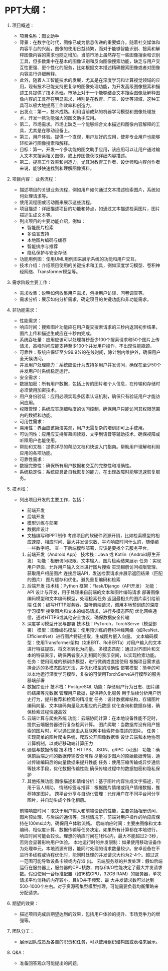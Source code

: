 # PPT大纲：

1. 项目概述：
    - 项目名称：图文助手
    - 背景：在数字化时代，图像已成为信息传递的重要媒介。随着社交媒体和内容平台的兴起，图像的使用日益频繁，而对于能够智能识别、搜索和解释图像内容的需求也随之增加。当前市场上虽然存在一些图像搜索和识别工具，但多数集中在基本的图像识别和反向图像搜索功能，缺乏与用户交互性更强、更个性化的服务，比如根据文本描述精确搜索图像或者对图像内容进行详细解释。
    - 此外，随着人工智能技术的发展，尤其是在深度学习和计算视觉领域的应用，现有技术已能支持更复杂的图像处理功能，为开发高级图像搜索和描述工具提供了技术基础。市场上对于一个能够结合文本搜索图像及解释图像内容的工具存在明显需求，特别是在教育、广告、设计等领域，这种工具可以极大地提高工作效率和创造力。
    - 出发点：第一，技术成熟。利用当前成熟的机器学习模型和图像处理技术，开发一款功能强大的图文助手应用。
    - 第二，市场需求。市场上缺乏一个能够综合文本描述和图像内容解释的工具，尤其是在移动设备上。
    - 第三，用户体验。提供一个直观，用户友好的应用，使非专业用户也能够轻松进行图像搜索和解释。
    - 目标：第一，开发一个多功能的图文助手应用，该应用可以让用户通过输入文本来搜索相关图像，或上传图像获取详细内容描述。
    - 第二，提高工作效率和创造力，尤其对教育工作者、设计师和内容创作者来说，能够快速找到和理解图像资料。
2. 项目内容：
业务流程：
    - 描述项目的关键业务流程，例如用户如何通过文本描述检索图片，系统如何处理请求等。
    - 使用流程图或活动图来展示这些流程。
    - 项目描述：详细描述项目的功能和特点，如通过文本描述检索图片，图片描述生成文本等。
    - 列出项目的主要功能介绍，例如：
        - 智能图片检索
        - 多语言支持
        - 本地图片编码与缓存
        - 智能排序与推荐
        - 隐私保护与安全存储
    - 功能用例图：使用UML用例图来展示系统的功能和用户交互。
    - 技术介绍：介绍项目使用的关键技术和工具，例如深度学习模型、卷积神经网络、Transformer模型等。
3. 需求阶段主要工作：
    - 需求收集：说明如何收集用户需求，包括用户访谈、问卷调查等。
    - 需求分析：展示如何分析需求，确定项目的关键功能和非功能需求。
4. 非功能需求：
    - 性能需求：
    - 响应时间：搜索图片功能应在用户提交搜索请求的三秒内返回初步结果，图片上传和描述生成应在十秒内完成。
    - 系统吞吐量：应用应该可以处理每秒至少100个搜索请求和50个图片上传请求，高峰时间应能支持至少100个并发用户操作，不出现性能瓶颈。
    - 可靠性：系统应保证至少99.9%的在线时间，除计划内维护外，确保用户全天候访问。
    - 并发用户处理能力：系统应设计为支持多用户并发访问，确保在至少50个并发用户时系统稳定运行。
    - 安全需求：
    - 数据加密：所有用户数据，包括上传的图片和个人信息，在传输和存储时必须使用加密技术。
    - 用户身份验证：应用必须实现多因素认证机制，确保只有验证用户才能访问应用。
    - 权限管理：系统应实施细粒度的访问控制，确保用户只能访问其权限范围内的数据和功能。
    - 可用性需求：
    - 易用性：界面应该简洁美观，用户无需复杂的培训即可上手使用。
    - 可访问性：应用应支持屏幕阅读器、文字到语音等辅助技术，确保视障或听障用户也能使用。
    - 帮助和文档：提供详尽的帮助文档和快速入门指南。帮助用户理解和利用应用的各项功能。
    - 可靠性需求：
    - 数据完整性：确保所有用户数据和交互的完整性和准确性。
    - 系统稳定性：系统应具备自我恢复的能力，在出现故障时能够迅速恢复服务。
5. 技术栈：
    - 列出项目开发的主要工作，包括：
        - 前端开发
        - 后端开发
        - 模型训练与部署
        - 数据库设计
        - 文档编写和PPT制作
    考虑项目的软硬件资源开销，比如检索模型的相应速度、相应时间、最大并发请求数、平均响应时间什么的，随便编一些数字吧。
    查一下后端模型部署，应该是要找个云服务平台。
        1. 前端开发（Android App）
        技术栈：Java 或 Kotlin（Android原生开发）
        功能：相册访问权限、文本输入、图片检索结果展示
        任务：实现用户界面，允许用户输入文本进行图片搜索
        实现相册访问权限管理，获取用户相册图片
        连接后端API，发送检索请求并展示返回结果（匹配的图片）
        图片缓存和优化，避免重复编码和检索
        2. 后端开发
        技术栈：Python
        框架：Flask/Django（API开发）
        功能：API 设计与开发，用于处理来自前端的文本和图片编码请求
        部署图像编码模型和文本编码模型，处理检索任务
        返回最相关的图片索引给前端
        任务：编写HTTP服务器，监听前端请求，调用本地预训练的深度学习模型
        接受图片和文本的编码请求，进行多模态匹配
        优化网络通信，通过HTTPS或其他安全协议，确保数据安全传输
        3. 深度学习模型开发与部署
        技术栈：PyTorch，TorchServe（模型部署）
        模型：图像编码模型：使用预训练的卷积神经网络（如ResNet、EfficientNet）进行图片特征提取，生成图片嵌入向量。
        文本编码模型：使用Transformer架构（如BERT、RoBERTa）对用户输入的文本进行特征提取，将文本转化为向量。
        多模态匹配：通过对齐图片和文本的特征表示，确保两者嵌入到相同的表示空间，以实现检索功能。
        任务：使用现成的预训练模型，进行微调或直接使用
        根据项目需求选择合适的多模态匹配方法，并优化模型的准确性
        部署模型：简单的可以本地运行深度学习模型，复杂的可使用TorchServe进行模型的服务器端部署
        4. 数据库设计
        技术栈：PostgreSQL
        功能：存储用户行为日志、图片编码结果等元数据
        管理用户数据，提供持久化服务
        用于后续分析用户历史行为，提升推荐和检索的精准度
        任务：设计数据库结构，存储图片编码向量、文本编码向量及其相应的元数据
        优化查询和数据存储，确保检索过程快速高效
        5. 云端计算与爬虫系统
        功能：云端协同计算：在本地设备性能不足时，提供云端服务器进行复杂检索计算。
        图片爬取：当数据库没有用户搜索的图片时，可以通过爬虫从互联网中检索符合描述的图片。
        任务：实现简单的图片爬虫系统，爬取公开图像数据集
        设计云端和本地协同计算机制，以减轻移动端计算压力
        6. 通信与数据传输
        技术栈：HTTPS、JSON、gRPC（可选）
        功能：确保前后端之间的数据传输安全可靠
        尽量减少图片的原始数据传输，通过传输编码后的向量数据来提升性能
        任务：使用压缩传输或异步通信等技术手段，优化数据传输性能
        确保传输过程中的数据加密和隐私保护
        7. 其他拓展功能
        图像描述和情绪分析：基于图片内容生成文字描述，可用于盲人辅助。
        情绪标签与推荐：根据图片情绪或用户情绪数据，推荐特定图片。
        跨平台分享与自动化管理：允许用户在不同平台间分享图片，并自动生成个性化相册。

        前端响应时间：取决于用户输入和前端设备的性能，主要包括相册访问、图片预处理、与后端的通信等。理想情况下，前端对用户操作的响应应保持在100ms以内，确保用户体验流畅。
        后端响应时间：主要由图像和文本编码、相似度计算、数据传输等任务决定。如果所有计算都在本地进行，响应时间可能会较长。理想的响应时间在1秒以内，最大不能超过2-3秒，否则会显著影响用户体验。
        本地运行时的并发限制：如果使用移动设备作为处理单元，本地资源有限，能同时处理的请求数量较少。安卓设备在不进行多线程或协程优化时，能同时处理的并发请求大约为2-4个。超过这一范围可能导致设备卡顿或内存溢          出。
        云端服务器的并发处理：假如后端运行在服务器上，服务器的CPU核数、内存和I/O性能决定了最大并发请求数。假设使用一台标准配置（如16核CPU，32GB RAM）的服务器，单次请求平均消耗的内存较小，且I/O并不频繁，最         大并发请求数可以达到500-1000个左右。对于资源密集型模型推理，可能需要负载均衡策略来分配请求。
      
6. 期望的效果：
    - 描述项目完成后期望达到的效果，包括用户体验的提升、市场竞争力的增强等。
7. 团队分工：
    - 展示团队成员及各自的职责和任务，可以使用组织结构图或表格来展示。
8. Q&A：
    - 准备回答观众可能提出的问题。


